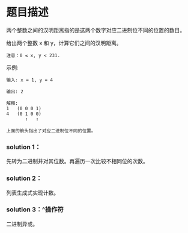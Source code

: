 # 题目描述
两个整数之间的汉明距离指的是这两个数字对应二进制位不同的位置的数目。

给出两个整数 x 和 y，计算它们之间的汉明距离。

    注意：0 ≤ x, y < 231.

示例:
    
    输入: x = 1, y = 4
    
    输出: 2
    
    解释:
    1   (0 0 0 1)
    4   (0 1 0 0)
           ↑   ↑
    
    上面的箭头指出了对应二进制位不同的位置。
    

### solution 1：
先转为二进制并对其位数。再遍历一次比较不相同位的次数。

### solution 2：
列表生成式实现计数。

### solution 3：^操作符
二进制异或。